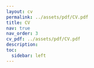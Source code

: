 ```yaml
---
layout: cv
permalink: ../assets/pdf/CV.pdf
title: CV
nav: true
nav_order: 3
cv_pdf: ../assets/pdf/CV.pdf
description:
toc:
  sidebar: left
---
```

